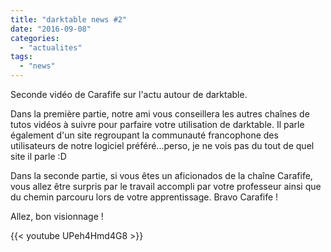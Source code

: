 ```yaml
---
title: "darktable news #2"
date: "2016-09-08"
categories: 
  - "actualites"
tags: 
  - "news"
---
```


Seconde vidéo de Carafife sur l'actu autour de darktable.

Dans la première partie, notre ami vous conseillera les autres chaînes de tutos vidéos à suivre pour parfaire votre utilisation de darktable. Il parle également d'un site regroupant la communauté francophone des utilisateurs de notre logiciel préféré...perso, je ne vois pas du tout de quel site il parle :D

Dans la seconde partie, si vous êtes un aficionados de la chaîne Carafife, vous allez être surpris par le travail accompli par votre professeur ainsi que du chemin parcouru lors de votre apprentissage. Bravo Carafife !

Allez, bon visionnage !

{{< youtube UPeh4Hmd4G8 >}}
